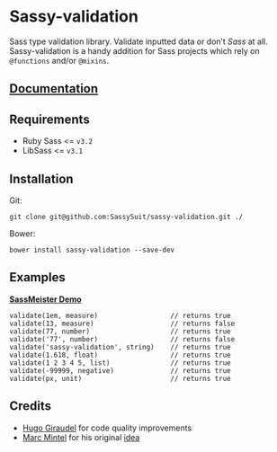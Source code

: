 # Sassy-validation 

Sass type validation library. Validate inputted data or don’t *Sass* at all. Sassy-validation is a handy addition for Sass projects which rely on `@functions` and/or `@mixins`. 

## [Documentation](http://sassysuit.github.io/sassy-validation)

## Requirements

* Ruby Sass <= `v3.2`
* LibSass <= `v3.1`

## Installation

Git:

    git clone git@github.com:SassySuit/sassy-validation.git ./

Bower:

    bower install sassy-validation --save-dev


## Examples

[__SassMeister Demo__](http://sassmeister.com/gist/cad7bc024664d2e4e15d)

    validate(1em, measure)                  // returns true
    validate(13, measure)                   // returns false
    validate(77, number)                    // returns true
    validate('77', number)                  // returns false
    validate('sassy-validation', string)    // returns true
    validate(1.618, float)                  // returns true
    validate(1 2 3 4 5, list)               // returns true
    validate(-99999, negative)              // returns true
    validate(px, unit)                      // returns true

## Credits

* [Hugo Giraudel](http://hugogiraudel.com/) for code quality improvements
* [Marc Mintel](https://twitter.com/marcmintel) for his original [idea](https://medium.com/@marcmintel/validating-parameters-in-sass-a0cac60c6222
)
